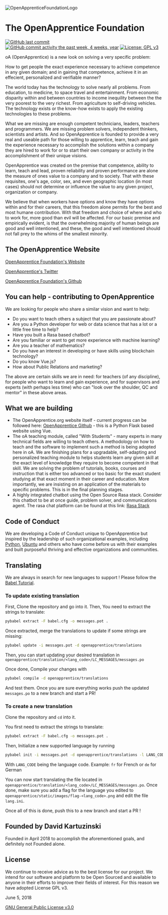 ![OpenApprenticeFoundationLogo](/openapprentice/static/images/openapprentice-foundation-logo.png)


# The OpenApprentice Foundation
[![GitHub last commit](https://img.shields.io/github/last-commit/OpenApprenticeFoundation/openapprentice-website.svg)](https://github.com/OpenApprenticeFoundation/openapprentice-website/commits/master)
[![GitHub commit activity the past week, 4 weeks, year](https://img.shields.io/github/commit-activity/w/OpenApprenticeFoundation/openapprentice-website.svg)](https://github.com/OpenApprenticeFoundation/openapprentice-website/commits/master)
[![License: GPL v3](https://img.shields.io/badge/License-GPL%20v3-blue.svg)](https://www.gnu.org/licenses/gpl-3.0)

oA (OpenApprentice) is a new look on solving a very specific problem:

How to get people the exact experience necessary to achieve competence in any given domain; and in gaining that competence, achieve it in an effecient, personalized and verifiable manner?

The world today has the technology to solve nearly all problems.  From education, to medicine, to space travel and entertainment. From economic disparity within and between countries to income inequility between the the very poorest to the very richest. From agriculture to self-driving vehicles.  The technology exists or the know-how exists to apply the existing technologies to these problems.

What we are missing are enough competent technicians, leaders, teachers and programmers. We are missing problem solvers, independent thinkers, scientists and artists. And so OpenApprentice is founded to provide a very real and useable path for those willing to apprentice, learn, teach and gain the experience necessary to accomplish the solutions within a company they are hired to work for or to start their own company or activity in the accomplishment of their unique visions.

OpenApprentice was created on the premise that competence, ability to learn, teach and lead, proven reliability and proven performance are alone the measure of ones value to a company and to society. That with these requisites, one's age, color, sex, and even geographic location (in most cases) should not determine or influence the value to any given project, organization or company.

We believe that when workers have options and know they have options within and for their careers, that this freedom alone permits for the best and most humane contribution. With that freedom and choice of where and who to work for, more good than evil will be affected. For our basic premise and empirically evident, is that the overwhelming majority of human beings are good and well intentioned, and these, the good and well intentioned should not fall prey to the whims of the smallest minority.


## The OpenApprentice Website

[OpenApprentice Foundation's Website](https://www.openapprentice.org)

[OpenApprentice's Twitter](https://twitter.com/open_apprentice)

[OpenApprentice Foundation's Github](https://github.com/OpenApprenticeFoundation)


## You can help - contributing to OpenApprentice

We are looking for people who share a similar vision and want to help:

+ Do you want to teach others a subject that you are passionate about?
+ Are you a Python developer for web or data science that has a lot or a little free time to help?
+ Have you built a Rasa based chatbot?
+ Are you familiar or want to get more experience with machine learning?
+ Are you a teacher of mathematics?
+ Do you have an interest in developing or have skills using blockchain technology?
+ Do you know Vue.js?
+ How about Public Relations and marketing?

The above are certain skills we are in need: for teachers (of any discipline), for people who want to learn and gain experience, and for supervisors and experts (with perhaps less time) who can "look over the shoulder, QC and mentor" in these above areas.


## What we are building

+ The OpenApprentice.org website itself - current progress can be followed here: [OpenApprentice Github](https://github.com/OpenApprenticeFoundation/openapprentice-website) - this is a Python Flask based website using Vue.
+ The oA teaching module, called "With Students" - many experts in many technical fields are willing to teach others. A methodology on how to teach and the software to implement such a method is being adopted here in oA. We are finishing plans for a upgradable, self-adapting and personalized teaching module to helps students learn any given skill at the exact level of knowledge they require to become competent in that skill. We are solving the problem of tutorials, books, courses and instruction that is either too advanced or too basic for the exact student studying at that exact moment in their career and education. More importantly, we are insisting on an application of the materials to specific problems. This is in the final planning stages.
+ A highly integrated chatbot using the Open Source Rasa stack. Consider this chatbot to be at once guide, problem solver, and communications agent.  The rasa chat platform can be found at this link: [Rasa Stack](https://rasa.com/products/rasa-stack/)


## Code of Conduct

We are developing a Code of Conduct unique to OpenApprentice but inspired by the leadership of such organizational examples, including [Python](https://www.python.org/psf/codeofconduct/), [Ubuntu](https://www.ubuntu.com/community/code-of-conduct) and others who have come before us with their examples and built purposeful thriving and effective organizations and communities.


## Translating

We are always in search for new languages to support !
Please follow the [Babel Tutorial](https://pythonhosted.org/Flask-Babel/#translating-applications).

### To update existing translation
First, Clone the repository and go into it.
Then,  You need to extract the strings to translate:
```bash
pybabel extract -F babel.cfg -o messages.pot .
```
Once extracted, merge the translations to update if some strings are missing:
```bash
pybabel update -i messages.pot -d openapprentice/translations
```
Then, you can start updating your desired translation in `openapprentice/translation/<lang_code>/LC_MESSAGES/messages.po`

Once done, Compile your changes with
```bash
pybabel compile -d openapprentice/translations
```
And test them. Once you are sure everything works push the updated `messages.po` to a new branch and start a PR!

### To create a new translation
Clone the repository and `cd` into it.

You first need to extract the strings to translate:
```bash
pybabel extract -F babel.cfg -o messages.pot .
```

Then, Initialize a new supported language by running
```bash
pybabel init -i messages.pot -d openapprentice/translations -l LANG_CODE
```
With `LANG_CODE` being the language code. Example: `fr` for French or `de` for German

You can now start translating the file located in `openapprentice/translation/<lang_code>/LC_MESSAGES/messages.po`.
Once done, make sure you add a flag for the language you edited to `openapprentice/static/images/flag-<lang_code>.png`
and edit the file `lang.ini`.

Once all of this is done, push this to a new branch and start a PR !

## Founded by David Kartuzinski

Founded in April 2018 to accomplish the aforementioned goals, and definitely not Founded alone.


## License

We continue to receive advice as to the best license for our project. We intend for our software and platform to be Open Sourced and available to anyone in their efforts to improve their fields of interest. For this reason we have adopted License GPL v3.

June 5, 2018

[GNU General Public License v3.0](https://github.com/OpenApprenticeFoundation/openapprentice-website/blob/master/LICENSE)










